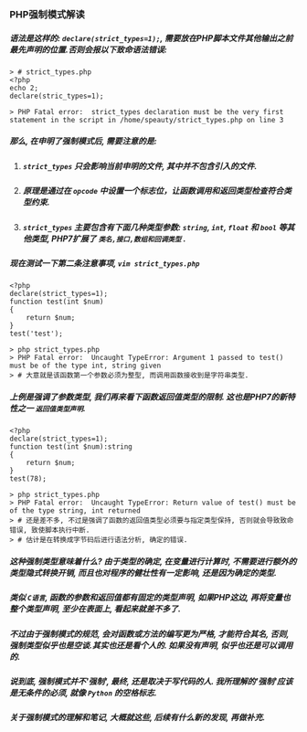 ### PHP强制模式解读

##### 语法是这样的: `declare(strict_types=1);`, 需要放在PHP脚本文件其他输出之前最先声明的位置.否则会报以下致命语法错误:
```
> # strict_types.php
<?php
echo 2;
declare(stric_types=1);

> PHP Fatal error:  strict_types declaration must be the very first statement in the script in /home/speauty/strict_types.php on line 3
```

##### 那么, 在申明了强制模式后, 需要注意的是:
1. ##### `strict_types` 只会影响当前申明的文件, 其中并不包含引入的文件.
2. ##### 原理是通过在 `opcode` 中设置一个标志位，让函数调用和返回类型检查符合类型约束.
3. ##### `strict_types` 主要包含有下面几种类型参数: `string`, `int`, `float` 和 `bool` 等其他类型, PHP7扩展了 `类名,接口,数组和回调类型` .

##### 现在测试一下第二条注意事项, `vim strict_types.php`
```
<?php
declare(strict_types=1);
function test(int $num)
{
    return $num;
}
test('test');
```
```
> php strict_types.php
> PHP Fatal error:  Uncaught TypeError: Argument 1 passed to test() must be of the type int, string given
> # 大意就是该函数第一个参数必须为整型, 而调用函数接收到是字符串类型.
```

##### 上例是强调了参数类型, 我们再来看下函数返回值类型的限制. 这也是PHP7的新特性之一 `返回值类型声明`.
```
<?php
declare(strict_types=1);
function test(int $num):string
{
    return $num;
}
test(78);
```
```
> php strict_types.php
> PHP Fatal error:  Uncaught TypeError: Return value of test() must be of the type string, int returned
> # 还是差不多, 不过是强调了函数的返回值类型必须要与指定类型保持, 否则就会导致致命错误, 致使脚本执行中断.
> # 估计是在转换成字节码后进行语法分析, 确定的错误. 
```

##### 这种强制类型意味着什么? 由于类型的确定, 在变量进行计算时, 不需要进行额外的类型隐式转换开销, 而且也对程序的健壮性有一定影响, 还是因为确定的类型.
##### 类似 `C语言`, 函数的参数和返回值都有固定的类型声明, 如果PHP这边, 再将变量也整个类型声明, 至少在表面上, 看起来就差不多了.
##### 不过由于强制模式的规范, 会对函数或方法的编写更为严格, 才能符合其名, 否则, 强制类型似乎也是空谈.其实也还是看个人的. 如果没有声明, 似乎也还是可以调用的.
##### 说到底, 强制模式并不'强制', 最终, 还是取决于写代码的人. 我所理解的'强制'应该是无条件的必须, 就像 `Python` 的空格标志.
##### 关于强制模式的理解和笔记, 大概就这些, 后续有什么新的发现, 再做补充.



